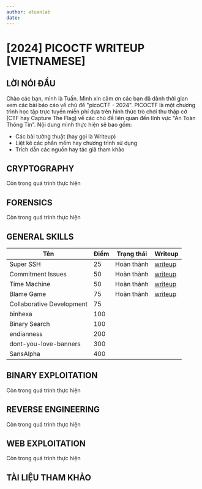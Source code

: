 ```yaml
---
author: atuanlab
date: 
---
```


# [2024] PICOCTF WRITEUP [VIETNAMESE]

## LỜI NÓI ĐẦU
Chào các bạn, mình là Tuấn. Mình xin cảm ơn các bạn đã dành thời gian xem các bài báo cáo về chủ đề "picoCTF - 2024". PICOCTF là một chương trình học tập trực tuyến miễn phí dựa trên hình thức trò chơi thu thập cờ (CTF hay Capture The Flag) về các chủ đề liên quan đến lĩnh vực "An Toàn Thông Tin". Nội dung mình thực hiện sẽ bao gồm:
- Các bài tường thuật (hay gọi là Writeup)
- Liệt kê các phần mềm hay chương trình sử dụng
- Trích dẫn các nguồn hay tác giả tham khảo



## CRYPTOGRAPHY
Còn trong quá trình thực hiện

## FORENSICS
Còn trong quá trình thực hiện 

## GENERAL SKILLS

| Tên | Điểm | Trạng thái | Writeup |
| --- | ---- | ---------- | ------- |
| Super SSH | 25 | Hoàn thành | [writeup](./general-skills/25-point-super-ssh-writeup.md) | 
| Commitment Issues | 50 | Hoàn thành | [writeup](./general-skills/50-point-commitment-issues-writeup.md)
| Time Machine | 50 | Hoàn thành | [writeup](./general-skills/50-points-time-machine.md) |
| Blame Game | 75 | Hoàn thành | [writeup](./general-skills/75-points-blame-game.md)
| Collaborative Development | 75 |
| binhexa | 100 |
| Binary Search | 100 |
| endianness | 200 |
| dont-you-love-banners | 300 |
| SansAlpha | 400 | 


## BINARY EXPLOITATION
Còn trong quá trình thực hiện

## REVERSE ENGINEERING
Còn trong quá trình thực hiện 

## WEB EXPLOITATION
Còn trong quá trình thực hiện 

## TÀI LIỆU THAM KHẢO


